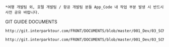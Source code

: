     *여행 개발팀 외, 호텔 개발팀 / 항공 개발팀 분들 App_Code 내 작업 부분 발생 시 반드시 사전 공유 바랍니다.

GIT GUIDE DOCUMENTS

    http://git.interparktour.com/FRONT/DOCUMENTS/blob/master/001_Dev/03_SCM%20(%20Software%20Configuration%20Management%20)/GIT%20WITH%20VISUAL%20STUDIO%202013.docx

    http://git.interparktour.com/FRONT/DOCUMENTS/blob/master/001_Dev/03_SCM%20(%20Software%20Configuration%20Management%20)/GIT_BRANCH_%EC%A0%84%EB%9E%B5.pptx
    
